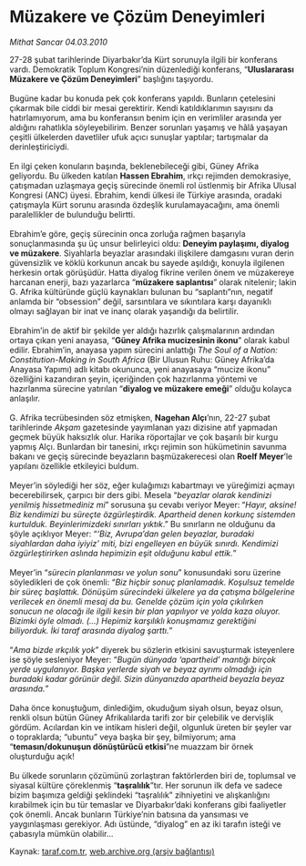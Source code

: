 # Müzakere ve Çözüm Deneyimleri

*Mithat Sancar 04.03.2010*

<div class="yazi"><p>27-28 şubat tarihlerinde Diyarbakır’da Kürt sorunuyla ilgili bir konferans vardı. Demokratik Toplum Kongresi’nin düzenlediği konferans, “<b>Uluslararası Müzakere ve Çözüm Deneyimleri</b>” başlığını taşıyordu. <br/><br/>Bugüne kadar bu konuda pek çok konferans yapıldı. Bunların çetelesini çıkarmak bile ciddi bir mesai gerektirir. Kendi katıldıklarımın sayısını da hatırlamıyorum, ama bu konferansın benim için en verimliler arasında yer aldığını rahatlıkla söyleyebilirim. Benzer sorunları yaşamış ve hâlâ yaşayan çeşitli ülkelerden davetliler ufuk açıcı sunuşlar yaptılar; tartışmalar da derinleştiriciydi. <br/><br/>En ilgi çeken konuların başında, beklenebileceği gibi, Güney Afrika geliyordu. Bu ülkeden katılan <b>Hassen Ebrahim</b>, ırkçı rejimden demokrasiye, çatışmadan uzlaşmaya geçiş sürecinde önemli rol üstlenmiş bir Afrika Ulusal Kongresi (ANC) üyesi. Ebrahim, kendi ülkesi ile Türkiye arasında, oradaki çatışmayla Kürt sorunu arasında özdeşlik kurulamayacağını, ama önemli paralellikler de bulunduğu belirtti. <br/><br/>Ebrahim’e göre, geçiş sürecinin onca zorluğa rağmen başarıyla sonuçlanmasında şu üç unsur belirleyici oldu: <b>Deneyim paylaşımı, diyalog ve müzakere</b>. Siyahlarla beyazlar arasındaki ilişkilere damgasını vuran derin güvensizlik ve köklü korkunun ancak bu sayede aşıldığı, konuyla ilgilenen herkesin ortak görüşüdür. Hatta diyalog fikrine verilen önem ve müzakereye harcanan enerji, bazı yazarlarca “<b>müzakere saplantısı</b>” olarak nitelenir; lakin G. Afrika kültüründe güçlü kaynakları bulunan bu “saplantı”nın, negatif anlamda bir “obsession” değil, sarsıntılara ve sıkıntılara karşı dayanıklı olmayı sağlayan bir inat ve inanç olarak yaşandığı da belirtilir. <br/><br/>Ebrahim’in de aktif bir şekilde yer aldığı hazırlık çalışmalarının ardından ortaya çıkan yeni anayasa, “<b>Güney Afrika mucizesinin ikonu</b>” olarak kabul edilir. Ebrahim’in, anayasa yapım sürecini anlattığı <i>The Soul of a Nation: Constitution-Making in South Africa</i> (Bir Ulusun Ruhu: Güney Afrika’da Anayasa Yapımı) adlı kitabı okununca, yeni anayasaya “mucize ikonu” özelliğini kazandıran şeyin, içeriğinden çok hazırlanma yöntemi ve hazırlanma sürecine yatırılan “<b>diyalog ve müzakere emeği</b>” olduğu kolayca anlaşılır. <br/><br/>G. Afrika tecrübesinden söz etmişken, <b>Nagehan Alçı</b>’nın, 22-27 şubat tarihlerinde <i>Akşam</i> gazetesinde yayımlanan yazı dizisine atıf yapmadan geçmek büyük haksızlık olur. Harika röportajlar ve çok başarılı bir kurgu yapmış Alçı. Bunlardan bir tanesini, ırkçı rejimin son hükümetinin savunma bakanı ve geçiş sürecinde beyazların başmüzakerecesi olan <b>Roelf Meyer</b>’le yapılanı özellikle etkileyici buldum. <br/><br/>Meyer’in söylediği her söz, eğer kulağımızı kabartmayı ve yüreğimizi açmayı becerebilirsek, çarpıcı bir ders gibi. Mesela “<i>beyazlar olarak kendinizi yenilmiş hissetmediniz mi</i>”<b> </b>sorusuna şu cevabı veriyor<b> </b>Meyer:<b> </b>“<i>Hayır, aksine! Biz kendimizi bu süreçte özgürleştirdik. Apartheid denen korkunç sistemden kurtulduk. Beyinlerimizdeki sınırları yıktık</i>.” Bu sınırların ne olduğunu da şöyle açıklıyor Meyer: “<i>‘Biz, Avrupa’dan gelen beyazlar, buradaki siyahlardan daha iyiyiz’ miti, bizi engelleyen en büyük sınırdı. Kendimizi özgürleştirirken aslında hepimizin eşit olduğunu kabul ettik.</i>” <br/><br/>Meyer’in “<i>sürecin planlanması ve yolun sonu</i>” konusundaki soru üzerine söyledikleri de çok önemli: “<i>Biz hiçbir sonuç planlamadık. Koşulsuz temelde bir süreç başlattık. Dönüşüm sürecindeki ülkelere ya da çatışma bölgelerine verilecek en önemli mesaj da bu. Genelde çözüm için yola çıkılırken sonucun ne olacağı ile ilgili kesin bir plan yapılıyor ve yolda kaza oluyor. Bizimki öyle olmadı. (…) Hepimiz karşılıklı konuşmamız gerektiğini biliyorduk. İki taraf arasında diyalog şarttı.</i>” <br/><br/>“<i>Ama bizde ırkçılık yok</i>” diyerek bu sözlerin etkisini savuşturmak isteyenlere ise şöyle sesleniyor Meyer: “<i>Bugün dünyada ‘apartheid’ mantığı birçok yerde uygulanıyor. Başka yerlerde siyah ve beyaz ayrımı olmadığı için buradaki kadar görünür değil. Sizin dünyanızda apartheid beyazla beyaz arasında.</i>” <br/><br/>Daha önce konuştuğum, dinlediğim, okuduğum siyah olsun, beyaz olsun, renkli olsun bütün Güney Afrikalılarda tarifi zor bir çelebilik ve dervişlik gördüm. Acılardan kin ve intikam hisleri değil, olgunluk üreten bir şeyler var o topraklarda; “ubuntu” veya başka bir şey, bilmiyorum; ama “<b>temasın/dokunuşun dönüştürücü etkisi</b>”ne muazzam bir örnek oluşturduğu açık! <br/><br/>Bu ülkede sorunların çözümünü zorlaştıran faktörlerden biri de, toplumsal ve siyasal kültüre çöreklenmiş “<b>taşralılık</b>”tır. Her sorunun ilk defa ve sadece bizim başımıza geldiği şeklindeki “taşralılık” zihniyetini ve alışkanlığını kırabilmek için bu tür temaslar ve Diyarbakır’daki konferans gibi faaliyetler çok önemli. Ancak bunların Türkiye’nin batısına da yansıması ve yaygınlaşması gerekiyor. Adı üstünde, “diyalog” en az iki tarafın isteği ve çabasıyla mümkün olabilir...</p>
</div>

Kaynak: [taraf.com.tr](http://www.taraf.com.tr:80/makale/10304.htm), [web.archive.org (arşiv bağlantısı)](http://web.archive.org/web/20100314165214/http://www.taraf.com.tr:80/makale/10304.htm)
